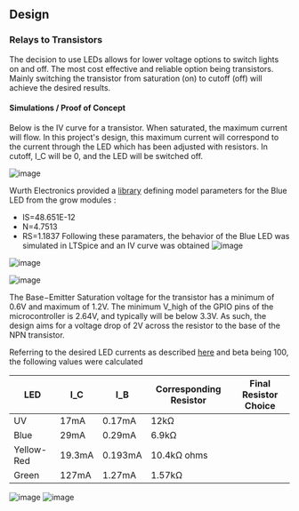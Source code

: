 ## Design

### Relays to Transistors

The decision to use LEDs allows for lower voltage options to switch lights on and off. The most cost effective and reliable option being transistors.
Mainly switching the transistor from saturation (on) to cutoff (off) will achieve the desired results.

#### Simulations / Proof of Concept
Below is the IV curve for a transistor. When saturated, the maximum current will flow. 
In this project's design, this maximum current will correspond to the current through the LED which has been adjusted with resistors.
In cutoff, I_C will be 0, and the LED will be switched off.

![image](https://user-images.githubusercontent.com/55333859/194380885-5f858004-563a-45f3-9f11-a8600dd6bacb.png)

Wurth Electronics provided a [library](https://www.we-online.com/web/en/electronic_components/produkte_pb/bauteilebibliotheken/main_frame_only/pspice.php) defining model parameters for the Blue LED from the grow modules : 
- IS=48.651E-12
- N=4.7513
- RS=1.1837
Following these paramaters, the behavior of the Blue LED was simulated in LTSpice and an IV curve was obtained
![image](https://user-images.githubusercontent.com/55333859/194440451-07d14b07-0c53-4258-8596-1031ad2374b0.png)

![image](https://user-images.githubusercontent.com/55333859/194440346-0d90a380-8ebf-44c0-81f7-620ca4dfba6b.png=250x250)

![image](https://user-images.githubusercontent.com/55333859/194469670-997eb19c-9e39-4dbe-bd8a-044473470bd9.png=250x250)

The Base−Emitter Saturation voltage for the transistor has a minimum of 0.6V and maximum of 1.2V.
The minimum V_high of the GPIO pins of the microcontroller is 2.64V, and typically will be below 3.3V.
As such, the design aims for a voltage drop of 2V across the resistor to the base of the NPN transistor.

Referring to the desired LED currents as described [here](https://github.com/heonjang/LightControlSystem/blob/main/October%205th.md) and 
beta being 100, the following values were calculated

| LED      | I_C | I_B | Corresponding Resistor |Final Resistor Choice |
| ----------- | ----------- |  ----------- |  ----------- |  ----------- | 
| UV |   17mA | 0.17mA | 12kΩ|  |
| Blue |  29mA |  0.29mA| 6.9kΩ ||
| Yellow-Red | 19.3mA |  0.193mA|  10.4kΩ ohms |  |
| Green | 127mA |  1.27mA|  1.57kΩ | |


![image](https://user-images.githubusercontent.com/55333859/194468316-a87cef74-6c29-4409-9441-299f900aa319.png)
![image](https://user-images.githubusercontent.com/55333859/194468360-97ed0e33-b997-4ade-a16c-d1034910330e.png)


